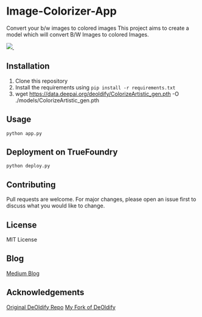 # Image-Colorizer-App

Convert your b/w images to colored images
This project aims to create a model which will convert B/W Images to colored Images.

<p align='left'>
  
  <a href="">
    <img src="https://img.shields.io/badge/Colab-F9AB00?style=for-the-badge&logo=googlecolab&color=525252" />
  </a>&nbsp;&nbsp;
</p>

## Installation

1. Clone this repository
2. Install the requirements using `pip install -r requirements.txt`
3. wget https://data.deepai.org/deoldify/ColorizeArtistic_gen.pth -O ./models/ColorizeArtistic_gen.pth

## Usage

```python app.py```

## Deployment on TrueFoundry

```python deploy.py```

## Contributing

Pull requests are welcome. For major changes, please open an issue first to discuss what you would like to change.

## License

MIT License

## Blog

[Medium Blog]()

## Acknowledgements

[Original DeOldify Repo](https://github.com/jantic/DeOldify)
[My Fork of DeOldify](https://github.com/d4rk-lucif3r/DeOldify)